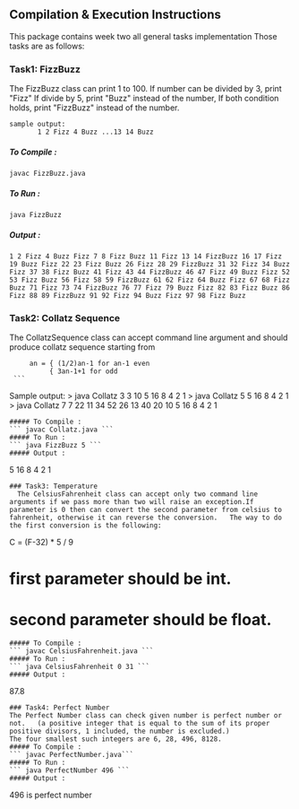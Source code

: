 ## Compilation & Execution Instructions
This package contains week two all general tasks implementation Those tasks are as follows:
### Task1: FizzBuzz
 The FizzBuzz class can print 1 to 100. If number can be divided by 3, print "Fizz"
 If divide by 5, print "Buzz" instead of the number, If both condition holds, print "FizzBuzz" instead of the number.
 ```
 sample output: 
        1 2 Fizz 4 Buzz ...13 14 Buzz 
 ```
##### To Compile :  
``` javac FizzBuzz.java ```
##### To Run :
``` java FizzBuzz ```
##### Output :
```
1 2 Fizz 4 Buzz Fizz 7 8 Fizz Buzz 11 Fizz 13 14 FizzBuzz 16 17 Fizz 19 Buzz Fizz 22 23 Fizz Buzz 26 Fizz 28 29 FizzBuzz 31 32 Fizz 34 Buzz Fizz 37 38 Fizz Buzz 41 Fizz 43 44 FizzBuzz 46 47 Fizz 49 Buzz Fizz 52 53 Fizz Buzz 56 Fizz 58 59 FizzBuzz 61 62 Fizz 64 Buzz Fizz 67 68 Fizz Buzz 71 Fizz 73 74 FizzBuzz 76 77 Fizz 79 Buzz Fizz 82 83 Fizz Buzz 86 Fizz 88 89 FizzBuzz 91 92 Fizz 94 Buzz Fizz 97 98 Fizz Buzz 
```
### Task2: Collatz Sequence
   The CollatzSequence class can accept command line argument and should produce collatz sequence starting from 
   ```  a_0 = N (N<100)until a_n = 1.
 		an = { (1/2)an-1 for an-1 even
		     { 3an-1+1 for odd
    ```
```
Sample output:
		> java Collatz 3
		3 10 5 16 8 4 2 1
	 	> java Collatz 5
		5 16 8 4 2 1
	    > java Collatz 7
		7 22 11 34 52 26 13 40 20 10 5 16 8 4 2 1 
```
##### To Compile :  
``` javac Collatz.java ```
##### To Run :
``` java FizzBuzz 5 ```
##### Output :
```
5 16 8 4 2 1 
```
### Task3: Temperature
  The CelsiusFahrenheit class can accept only two command line arguments if we pass more than two will raise an exception.If parameter is 0 then can convert the second parameter from celsius to fahrenheit, otherwise it can reverse the conversion.   The way to do the first conversion is the following:
```
C = (F-32) * 5 / 9
# first parameter should be int.
# second parameter should be float.
```
##### To Compile :  
``` javac CelsiusFahrenheit.java ```
##### To Run :
``` java CelsiusFahrenheit 0 31 ```
##### Output :
``` 
87.8 
```
### Task4: Perfect Number
The Perfect Number class can check given number is perfect number or not.	(a positive integer that is equal to the sum of its proper positive divisors, 1 included, the number is excluded.)  
The four smallest such integers are 6, 28, 496, 8128.
##### To Compile :  
``` javac PerfectNumber.java```
##### To Run :
``` java PerfectNumber 496 ```
##### Output :
```
496 is perfect number 
```